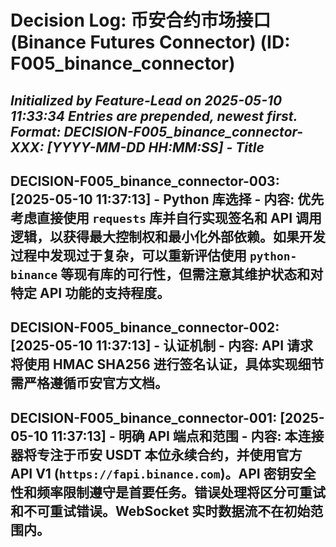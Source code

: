 # Decision Log: 币安合约市场接口 (Binance Futures Connector) (ID: F005_binance_connector)
*Initialized by Feature-Lead on 2025-05-10 11:33:34*
*Entries are prepended, newest first. Format: DECISION-F005_binance_connector-XXX: [YYYY-MM-DD HH:MM:SS] - Title*
---
DECISION-F005_binance_connector-003: [2025-05-10 11:37:13] - Python 库选择
    - 内容: 优先考虑直接使用 `requests` 库并自行实现签名和 API 调用逻辑，以获得最大控制权和最小化外部依赖。如果开发过程中发现过于复杂，可以重新评估使用 `python-binance` 等现有库的可行性，但需注意其维护状态和对特定 API 功能的支持程度。
---
DECISION-F005_binance_connector-002: [2025-05-10 11:37:13] - 认证机制
    - 内容: API 请求将使用 HMAC SHA256 进行签名认证，具体实现细节需严格遵循币安官方文档。
---
DECISION-F005_binance_connector-001: [2025-05-10 11:37:13] - 明确 API 端点和范围
    - 内容: 本连接器将专注于币安 USDT 本位永续合约，并使用官方 API V1 (`https://fapi.binance.com`)。API 密钥安全性和频率限制遵守是首要任务。错误处理将区分可重试和不可重试错误。WebSocket 实时数据流不在初始范围内。
---
<!-- No feature-specific decisions logged yet. -->